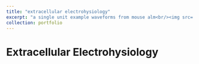 ```yaml
---
title: "extracellular electrohysiology"
excerpt: "a single unit example waveforms from mouse alm<br/><img src='/images/JEB15_2022_07-26_v2_probe1_unit10_blackbg.png'>"
collection: portfolio
---
```



# Extracellular Electrohysiology

